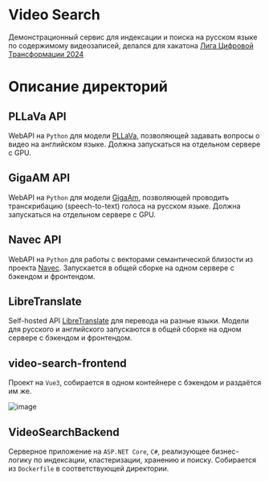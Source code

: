 # Video Search
Демонстрационный сервис для индексации и поиска на русском языке по содержимому видеозаписей, делался для хакатона [Лига Цифровой Трансформации 2024]([I.moscow/lct](https://i.moscow/lct))

# Описание директорий
## PLLaVa API
WebAPI на `Python` для модели [PLLaVa](https://pllava.github.io/), позволяющей задавать вопросы о видео на английском языке. Должна запускаться на отдельном сервере с GPU.

## GigaAM API
WebAPI на `Python` для модели [GigaAm](https://github.com/salute-developers/GigaAM), позволяющей проводить транскрибацию (speech-to-text) голоса на русском языке. Должна запускаться на отдельном сервере с GPU.

## Navec API
WebAPI на `Python` для работы с векторами семантической близости из проекта [Navec](https://github.com/natasha/navec). Запускается в общей сборке на одном сервере с бэкендом и фронтендом.

## LibreTranslate
Self-hosted API [LibreTranslate](https://github.com/LibreTranslate/LibreTranslate) для перевода на разные языки. Модели для русского и английского запускаются в общей сборке на одном сервере с бэкендом и фронтендом.

## video-search-frontend
Проект на `Vue3`, собирается в одном контейнере с бэкендом и раздаётся им же.

![image](https://github.com/DenisNP/VideoSearch/assets/720975/bee27abf-fd3c-4e04-abd7-62df28ea6b30)

## VideoSearchBackend
Серверное приложение на `ASP.NET Core`, `C#`, реализующее бизнес-логику по индексации, кластеризации, хранению и поиску. Собирается из `Dockerfile` в соответствующей директории.
